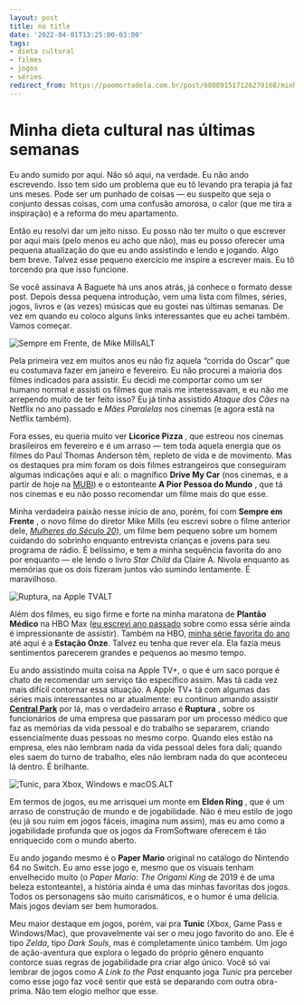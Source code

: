 ```yaml
---
layout: post
title: no title
date: '2022-04-01T13:25:00-03:00'
tags:
- dieta cultural
- filmes
- jogos
- séries
redirect_from: https://paomortadela.com.br/post/680891517126279168/minha-dieta-cultural-nas-%C3%BAltimas-semanas
---
```

# Minha dieta cultural nas últimas semanas

Eu ando sumido por aqui. Não só aqui, na verdade. Eu não ando escrevendo. Isso tem sido um problema que eu tô levando pra terapia já faz uns meses. Pode ser um punhado de coisas — eu suspeito que seja o conjunto dessas coisas, com uma confusão amorosa, o calor (que me tira a inspiração) e a reforma do meu apartamento.

Então eu resolvi dar um jeito nisso. Eu posso não ter muito o que escrever por aqui mais (pelo menos eu acho que não), mas eu posso oferecer uma pequena atualização do que eu ando assistindo e lendo e jogando. Algo bem breve. Talvez esse pequeno exercício me inspire a escrever mais. Eu tô torcendo pra que isso funcione.

Se você assinava A Baguete há uns anos atrás, já conhece o formato desse post. Depois dessa pequena introdução, vem uma lista com filmes, séries, jogos, livros e (as vezes) músicas que eu gostei nas últimas semanas. De vez em quando eu coloco alguns links interessantes que eu achei também. Vamos começar.

![Sempre em Frente, de Mike Mills](https://64.media.tumblr.com/2ad4cf1dc03b23720079573bdde6369d/4972e4342c76f8ed-d1/s640x960/05e0641dcf82fba1b25004081a4fdf48d960844d.png)ALT

Pela primeira vez em muitos anos eu não fiz aquela “corrida do Oscar” que eu costumava fazer em janeiro e fevereiro. Eu não procurei a maioria dos filmes indicados para assistir. Eu decidi me comportar como um ser humano normal e assisti os filmes que mais me interessavam, e eu não me arrependo muito de ter feito isso? Eu já tinha assistido _Ataque dos Cães_ na Netflix no ano passado e _Mães Paralelas_ nos cinemas (e agora está na Netflix também).

Fora esses, eu queria muito ver **Licorice Pizza** , que estreou nos cinemas brasileiros em fevereiro e é um arraso — tem toda aquela energia que os filmes do Paul Thomas Anderson têm, repleto de vida e de movimento. Mas os destaques pra mim foram os dois filmes estrangeiros que conseguiram algumas indicações aqui e ali: o magnífico **Drive My Car** (nos cinemas, e a partir de hoje na [MUBI](https://href.li/?https://mubi.com/films/drive-my-car)) e o estonteante **A Pior Pessoa do Mundo** , que tá nos cinemas e eu não posso recomendar um filme mais do que esse.

Minha verdadeira paixão nesse início de ano, porém, foi com **Sempre em Frente** , o novo filme do diretor Mike Mills (eu escrevi sobre o filme anterior dele, _[Mulheres do Século 20](https://paomortadela.tumblr.com/post/658051267158065152/)_), um filme bem pequeno sobre um homem cuidando do sobrinho enquanto entrevista crianças e jovens para seu programa de rádio. É belíssimo, e tem a minha sequência favorita do ano por enquanto — ele lendo o livro _Star Child_ da Claire A. Nivola enquanto as memórias que os dois fizeram juntos vão sumindo lentamente. É maravilhoso.

![Ruptura, na Apple TV](https://64.media.tumblr.com/fcca09e630b97f56f9ad86a87caf51b5/4972e4342c76f8ed-db/s640x960/a7e856916c58ba1a5abec1ee88a3081d1b84921b.png)ALT

Além dos filmes, eu sigo firme e forte na minha maratona de **Plantão Médico** na HBO Max ([eu escrevi ano passado](https://paomortadela.tumblr.com/post/658142219633590272/) sobre como essa série ainda é impressionante de assistir). Também na HBO, [minha série favorita do ano](https://paomortadela.tumblr.com/post/680890412401147904/) até aqui é a **Estação Onze**. Talvez eu tenha que rever ela. Ela fazia meus sentimentos parecerem grandes e pequenos ao mesmo tempo.

Eu ando assistindo muita coisa na Apple TV+, o que é um saco porque é chato de recomendar um serviço tão específico assim. Mas tá cada vez mais difícil contornar essa situação. A Apple TV+ tá com algumas das séries mais interessantes no ar atualmente: eu continuo amando assistir **[Central Park](https://paomortadela.tumblr.com/post/658072676373561344/)** por lá, mas o verdadeiro arraso é **Ruptura** , sobre os funcionários de uma empresa que passaram por um processo médico que faz as memórias da vida pessoal e do trabalho se separarem, criando essencialmente duas pessoas no mesmo corpo. Quando eles estão na empresa, eles não lembram nada da vida pessoal deles fora dali; quando eles saem do turno de trabalho, eles não lembram nada do que aconteceu lá dentro. É brilhante.

![Tunic, para Xbox, Windows e macOS.](https://64.media.tumblr.com/9c22c4e52d23f232095cbbeb42dbe63c/4972e4342c76f8ed-2c/s640x960/ac76bf3590b994fd55809d1bfa4152b2b2c68a48.png)ALT

Em termos de jogos, eu me arrisquei um monte em **Elden Ring** , que é um arraso de construção de mundo e de jogabilidade. Não é meu estilo de jogo (eu já sou ruim em jogos fáceis, imagina num assim), mas eu amo como a jogabilidade profunda que os jogos da FromSoftware oferecem é tão enriquecido com o mundo aberto.

Eu ando jogando mesmo é o **Paper Mario** original no catálogo do Nintendo 64 no Switch. Eu amo esse jogo e, mesmo que os visuais tenham envelhecido muito (o _Paper Mario: The Origami King_ de 2019 é de uma beleza estonteante), a história ainda é uma das minhas favoritas dos jogos. Todos os personagens são muito carismáticos, e o humor é uma delícia. Mais jogos deviam ser bem humorados.

Meu maior destaque em jogos, porém, vai pra **Tunic** (Xbox, Game Pass e Windows/Mac), que provavelmente vai ser o meu jogo favorito do ano. Ele é tipo _Zelda_, tipo _Dark Souls_, mas é completamente único também. Um jogo de ação-aventura que explora o legado do próprio gênero enquanto contorce suas regras de jogabilidade pra criar algo único. Você só vai lembrar de jogos como _A Link to the Past_ enquanto joga _Tunic_ pra perceber como esse jogo faz você sentir que está se deparando com outra obra-prima. Não tem elogio melhor que esse.

